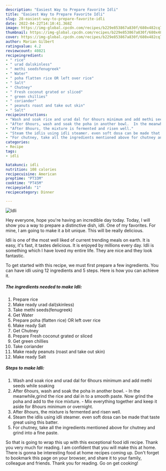 ```yaml
---
description: "Easiest Way to Prepare Favorite Idli"
title: "Easiest Way to Prepare Favorite Idli"
slug: 28-easiest-way-to-prepare-favorite-idli
date: 2022-04-22T14:10:41.368Z
image: https://img-global.cpcdn.com/recipes/b229e853867a830f/680x482cq70/idli-recipe-main-photo.jpg
thumbnail: https://img-global.cpcdn.com/recipes/b229e853867a830f/680x482cq70/idli-recipe-main-photo.jpg
cover: https://img-global.cpcdn.com/recipes/b229e853867a830f/680x482cq70/idli-recipe-main-photo.jpg
author: Marian Gilbert
ratingvalue: 4.2
reviewcount: 40821
recipeingredient:
- " rice"
- " urad dalskinless"
- " methi seedsfenugreek"
- " Water"
- " poha flatten rice OR left over rice"
- " Salt"
- " Chutney"
- " Fresh coconut grated or sliced"
- " green chillies"
- " coriander"
- " peanuts roast and take out skin"
- " Salt"
recipeinstructions:
- "Wash and soak rice and urad dal for 6hours minimum and add methi seeds while soaking"
- "After 6hours, wash and soak the poha in another bowl.  In the meanwhile,grind the rice and dal in to a smooth paste. Now grind the poha and add to the rice mixture.  Mix everything together and keep it aside for 8hours minimum or overnight."
- "After 8hours, the mixture is fermented and risen well."
- "Steam the idlis using idli steamer. even soft dosa can be made that taste great using this batter."
- "For chutney, take all the ingredients mentioned above for chutney and grind into a fine paste."
categories:
- Recipe
tags:
- idli

katakunci: idli 
nutrition: 108 calories
recipecuisine: American
preptime: "PT33M"
cooktime: "PT45M"
recipeyield: "1"
recipecategory: Dinner

---
```



![Idli](https://img-global.cpcdn.com/recipes/b229e853867a830f/680x482cq70/idli-recipe-main-photo.jpg)

Hey everyone, hope you're having an incredible day today. Today, I will show you a way to prepare a distinctive dish, idli. One of my favorites. For mine, I am going to make it a bit unique. This will be really delicious.

Idli is one of the most well liked of current trending meals on earth. It is easy, it's fast, it tastes delicious. It is enjoyed by millions every day. Idli is something which I have loved my entire life. They are nice and they look fantastic.




To get started with this recipe, we must first prepare a few ingredients. You can have idli using 12 ingredients and 5 steps. Here is how you can achieve it.

<!--inarticleads1-->

##### The ingredients needed to make Idli:

1. Prepare  rice
1. Make ready  urad dal(skinless)
1. Take  methi seeds(fenugreek)
1. Get  Water
1. Prepare  poha (flatten rice) OR left over rice
1. Make ready  Salt
1. Get  Chutney
1. Prepare  Fresh coconut grated or sliced
1. Get  green chillies
1. Take  coriander
1. Make ready  peanuts (roast and take out skin)
1. Make ready  Salt




<!--inarticleads2-->

##### Steps to make Idli:

1. Wash and soak rice and urad dal for 6hours minimum and add methi seeds while soaking
1. After 6hours, wash and soak the poha in another bowl. -  In the meanwhile,grind the rice and dal in to a smooth paste. Now grind the poha and add to the rice mixture.  - Mix everything together and keep it aside for 8hours minimum or overnight.
1. After 8hours, the mixture is fermented and risen well.
1. Steam the idlis using idli steamer. even soft dosa can be made that taste great using this batter.
1. For chutney, take all the ingredients mentioned above for chutney and grind into a fine paste.




So that is going to wrap this up with this exceptional food idli recipe. Thank you very much for reading. I am confident that you will make this at home. There is gonna be interesting food at home recipes coming up. Don't forget to bookmark this page on your browser, and share it to your family, colleague and friends. Thank you for reading. Go on get cooking!
